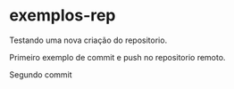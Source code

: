 # exemplos-rep
Testando uma nova criação do repositorio.

Primeiro exemplo de commit e push no repositorio remoto.

Segundo commit
